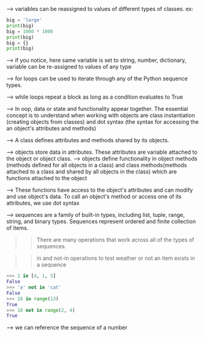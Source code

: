--> variables can be reassigned to values of different types of classes.
ex:
```python
big = 'large'
print(big)
big = 1000 * 1000
print(big)
big = {}
print(big)
```
--> if you notice, here same variable is set to string, number, dictionary, variable can be re-assigned to values of any type

--> for loops can be used to iterate through any of the Python sequence types.

--> while loops repeat a block as long as a condition evaluates to True

--> In oop, data or state and functionality appear together. The essential concept is to understand when working with objects are class instantiation (creating objects from classes) and dot syntax (the syntax for accessing the an object's attributes and methods)

--> A class defines attributes and methods shared by its objects. 

--> objects store data in attributes. These attributes are variable attached to the object or object class. 
--> objects define functionality in object methods (methods defined for all objects in a class) and class methods(methods attached to a class and shared by all objects in the class) which are functions attached to the object

--> These functions have access to the object's attributes and can modify and use object's data.  To call an object's method or access one of its attributes, we use dot syntax

--> sequences are a family of built-in types, including list, tuple, range, string, and binary types. Sequences represent ordered and finite collection of items.

>> There are many operations that work across all of the types of sequences.

>> in and not-in operations to test weather or not an item exists in a sequence

```python 
>>> 2 in [4, 1, 5]
False
>>> 'a' not in 'cat'
False
>>> 10 in range(13)
True
>>> 10 not in range(2, 4)
True

```
--> we can reference the sequence of a number 